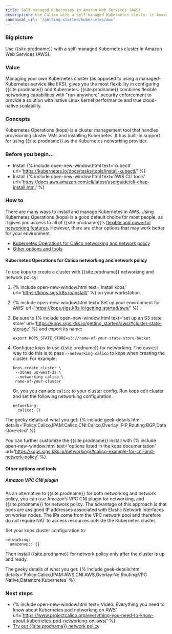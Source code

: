 ```yaml
---
title: Self-managed Kubernetes in Amazon Web Services (AWS)
description: Use Calico with a self-managed Kubernetes cluster in Amazon Web Services (AWS).
canonical_url: '/getting-started/kubernetes/aws'
---
```


### Big picture

Use {{site.prodname}} with a self-managed Kubernetes cluster in Amazon Web Services (AWS).

### Value

Managing your own Kubernetes cluster (as opposed to using a managed-Kubernetes service like EKS), gives you the most flexibility in configuring {{site.prodname}} and Kubernetes. {{site.prodname}} combines flexible networking capabilities with "run-anywhere" security enforcement to provide a solution with native Linux kernel performance and true cloud-native scalability.

### Concepts

Kubernetes Operations (kops) is a cluster management tool that handles provisioning cluster VMs and installing Kubernetes. It has built-in support for using {{site.prodname}} as the Kubernetes networking provider.

### Before you begin...

- Install {% include open-new-window.html text='kubectl' url='https://kubernetes.io/docs/tasks/tools/install-kubectl/' %}
- Install {% include open-new-window.html text='AWS CLI tools' url='https://docs.aws.amazon.com/cli/latest/userguide/cli-chap-install.html' %}

### How to

There are many ways to install and manage Kubernetes in AWS. Using Kubernetes Operations (kops) is a good default choice for most people, as it gives you access to all of {{site.prodname}}’s [flexible and powerful networking features]({{site.baseurl}}/networking). However, there are other options that may work better for your environment.

- [Kubernetes Operations for Calico networking and network policy](#kubernetes-operations-for-calico-networking-and-network-policy)
- [Other options and tools](#other-options-and-tools)

#### Kubernetes Operations for Calico networking and network policy

To use kops to create a cluster with {{site.prodname}} networking and network policy:

1. {% include open-new-window.html text='Install kops' url='https://kops.sigs.k8s.io/install/' %} on your workstation.
1. {% include open-new-window.html text='Set up your environment for AWS' url='https://kops.sigs.k8s.io/getting_started/aws/' %} .
  1. Be sure to {% include open-new-window.html text='set up an S3 state store' url='https://kops.sigs.k8s.io/getting_started/aws/#cluster-state-storage' %} and export its name:

     ```
     export KOPS_STATE_STORE=s3://name-of-your-state-store-bucket
     ```
1. Configure kops to use {{site.prodname}} for networking.
   The easiest way to do this is to pass `--networking calico` to kops when creating the cluster. For example:

   ```
   kops create cluster \
    --zones us-west-2a \
    --networking calico \
    name-of-your-cluster
   ```
   Or, you you can add `calico` to your cluster config.  Run kops edit cluster and set the following networking configuration.

   ```
   networking:
     calico: {}
   ```

The geeky details of what you get:
{% include geek-details.html details='Policy:Calico,IPAM:Calico,CNI:Calico,Overlay:IPIP,Routing:BGP,Datastore:etcd' %}

You can further customize the {{site.prodname}} install with {% include open-new-window.html text='options listed in the kops documentation' url='https://kops.sigs.k8s.io/networking/#calico-example-for-cni-and-network-policy' %}.

#### Other options and tools

##### Amazon VPC CNI plugin

As an alternative to {{site.prodname}} for both networking and network policy, you can use Amazon’s VPC CNI plugin for networking, and {{site.prodname}} for network policy. The advantage of this approach is that pods are assigned IP addresses associated with Elastic Network Interfaces on worker nodes. The IPs come from the VPC network pool and therefore do not require NAT to access resources outside the Kubernetes cluster.

Set your kops cluster configuration to:

```
networking:
  amazonvpc: {}
```
Then install {{site.prodname}} for network policy only after the cluster is up and ready.

The geeky details of what you get:
{% include geek-details.html details='Policy:Calico,IPAM:AWS,CNI:AWS,Overlay:No,Routing:VPC Native,Datastore:Kubernetes' %}

### Next steps

- {% include open-new-window.html text='Video: Everything you need to know about Kubernetes pod networking on AWS' url='https://www.projectcalico.org/everything-you-need-to-know-about-kubernetes-pod-networking-on-aws/' %}
- [Try out {{site.prodname}} network policy]({{site.baseurl}}/security/calico-network-policy)
